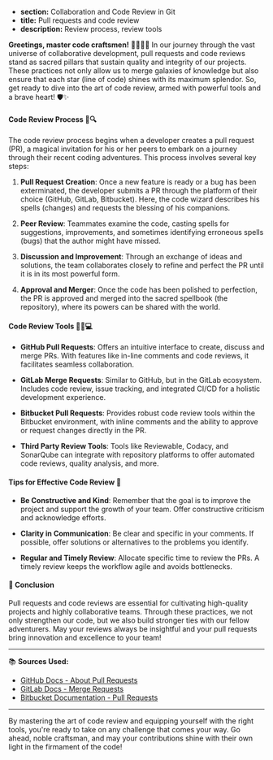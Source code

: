 * **section:** Collaboration and Code Review in Git
* **title:** Pull requests and code review
* **description:** Review process, review tools

**Greetings, master code craftsmen!** 👩‍💻🧑‍💻 In our journey through the vast universe of collaborative development, pull requests and code reviews stand as sacred pillars that sustain quality and integrity of our projects. These practices not only allow us to merge galaxies of knowledge but also ensure that each star (line of code) shines with its maximum splendor. So, get ready to dive into the art of code review, armed with powerful tools and a brave heart! 🛡️✨

#### Code Review Process 📜🔍

The code review process begins when a developer creates a pull request (PR), a magical invitation for his or her peers to embark on a journey through their recent coding adventures. This process involves several key steps:

1. **Pull Request Creation**: Once a new feature is ready or a bug has been exterminated, the developer submits a PR through the platform of their choice (GitHub, GitLab, Bitbucket). Here, the code wizard describes his spells (changes) and requests the blessing of his companions.

2. **Peer Review**: Teammates examine the code, casting spells for suggestions, improvements, and sometimes identifying erroneous spells (bugs) that the author might have missed.

3. **Discussion and Improvement**: Through an exchange of ideas and solutions, the team collaborates closely to refine and perfect the PR until it is in its most powerful form.

4. **Approval and Merger**: Once the code has been polished to perfection, the PR is approved and merged into the sacred spellbook (the repository), where its powers can be shared with the world.

#### Code Review Tools 🧙‍♂️💻

- **GitHub Pull Requests**: Offers an intuitive interface to create, discuss and merge PRs. With features like in-line comments and code reviews, it facilitates seamless collaboration.

- **GitLab Merge Requests**: Similar to GitHub, but in the GitLab ecosystem. Includes code review, issue tracking, and integrated CI/CD for a holistic development experience.

- **Bitbucket Pull Requests**: Provides robust code review tools within the Bitbucket environment, with inline comments and the ability to approve or request changes directly in the PR.

- **Third Party Review Tools**: Tools like Reviewable, Codacy, and SonarQube can integrate with repository platforms to offer automated code reviews, quality analysis, and more.

#### Tips for Effective Code Review 🌟

- **Be Constructive and Kind**: Remember that the goal is to improve the project and support the growth of your team. Offer constructive criticism and acknowledge efforts.

- **Clarity in Communication**: Be clear and specific in your comments. If possible, offer solutions or alternatives to the problems you identify.

- **Regular and Timely Review**: Allocate specific time to review the PRs. A timely review keeps the workflow agile and avoids bottlenecks.

#### 🤔 Conclusion

Pull requests and code reviews are essential for cultivating high-quality projects and highly collaborative teams. Through these practices, we not only strengthen our code, but we also build stronger ties with our fellow adventurers. May your reviews always be insightful and your pull requests bring innovation and excellence to your team!

---

📚 **Sources Used:**

- [GitHub Docs - About Pull Requests](https://docs.github.com/en/github/collaborating-with-issues-and-pull-requests/about-pull-requests)
- [GitLab Docs - Merge Requests](https://docs.gitlab.com/ee/user/project/merge_requests/)
- [Bitbucket Documentation - Pull Requests](https://confluence.atlassian.com/bitbucket/pull-requests-223220593.html)

---

By mastering the art of code review and equipping yourself with the right tools, you're ready to take on any challenge that comes your way. Go ahead, noble craftsman, and may your contributions shine with their own light in the firmament of the code!
